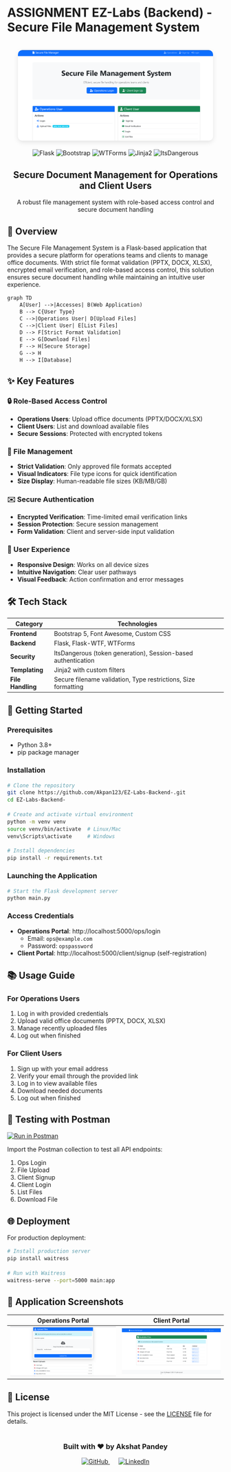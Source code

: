 # ASSIGNMENT EZ-Labs (Backend) - Secure File Management System

<div align="center">
  <br />
  <img src="https://raw.githubusercontent.com/Akpan123/EZ-Labs-Backend-/refs/heads/main/static/files/Screenshot%202025-07-02%20041453.png" alt="Secure File Management System" style="border-radius: 10px; max-width: 90%; box-shadow: 0 4px 12px rgba(0,0,0,0.1);">
  <br /><br />
  
  <div>
    <img src="https://img.shields.io/badge/-Flask-black?style=for-the-badge&logoColor=white&logo=flask&color=000000" alt="Flask" />
    <img src="https://img.shields.io/badge/-Bootstrap-black?style=for-the-badge&logoColor=white&logo=bootstrap&color=7952B3" alt="Bootstrap" />
    <img src="https://img.shields.io/badge/-WTForms-black?style=for-the-badge&logoColor=white&logo=python&color=3776AB" alt="WTForms" />
    <img src="https://img.shields.io/badge/-Jinja2-black?style=for-the-badge&logoColor=white&logo=jinja&color=B41717" alt="Jinja2" />
    <img src="https://img.shields.io/badge/-ItsDangerous-black?style=for-the-badge&logoColor=white&logo=python&color=4B8BBE" alt="ItsDangerous" />
  </div>
  
  <h2>Secure Document Management for Operations and Client Users</h2>
  <p>A robust file management system with role-based access control and secure document handling</p>
</div>

## 🚀 Overview

The Secure File Management System is a Flask-based application that provides a secure platform for operations teams and clients to manage office documents. With strict file format validation (PPTX, DOCX, XLSX), encrypted email verification, and role-based access control, this solution ensures secure document handling while maintaining an intuitive user experience.

```mermaid
graph TD
    A[User] -->|Accesses| B(Web Application)
    B --> C{User Type}
    C -->|Operations User| D[Upload Files]
    C -->|Client User| E[List Files]
    D --> F[Strict Format Validation]
    E --> G[Download Files]
    F --> H[Secure Storage]
    G --> H
    H --> I[Database]
```

## ✨ Key Features

### 🔒 Role-Based Access Control
- **Operations Users**: Upload office documents (PPTX/DOCX/XLSX)
- **Client Users**: List and download available files
- **Secure Sessions**: Protected with encrypted tokens

### 📁 File Management
- **Strict Validation**: Only approved file formats accepted
- **Visual Indicators**: File type icons for quick identification
- **Size Display**: Human-readable file sizes (KB/MB/GB)

### ✉️ Secure Authentication
- **Encrypted Verification**: Time-limited email verification links
- **Session Protection**: Secure session management
- **Form Validation**: Client and server-side input validation

### 🎨 User Experience
- **Responsive Design**: Works on all device sizes
- **Intuitive Navigation**: Clear user pathways
- **Visual Feedback**: Action confirmation and error messages

## 🛠️ Tech Stack

| Category        | Technologies                                                                 |
|-----------------|------------------------------------------------------------------------------|
| **Frontend**    | Bootstrap 5, Font Awesome, Custom CSS                                        |
| **Backend**     | Flask, Flask-WTF, WTForms                                                    |
| **Security**    | ItsDangerous (token generation), Session-based authentication               |
| **Templating**  | Jinja2 with custom filters                                                   |
| **File Handling** | Secure filename validation, Type restrictions, Size formatting              |

## 🚦 Getting Started

### Prerequisites
- Python 3.8+
- pip package manager

### Installation

```bash
# Clone the repository
git clone https://github.com/Akpan123/EZ-Labs-Backend-.git
cd EZ-Labs-Backend-

# Create and activate virtual environment
python -m venv venv
source venv/bin/activate  # Linux/Mac
venv\Scripts\activate     # Windows

# Install dependencies
pip install -r requirements.txt
```

### Launching the Application

```bash
# Start the Flask development server
python main.py
```

### Access Credentials
- **Operations Portal**: http://localhost:5000/ops/login
  - Email: `ops@example.com`
  - Password: `opspassword`
- **Client Portal**: http://localhost:5000/client/signup (self-registration)

## 📚 Usage Guide

### For Operations Users
1. Log in with provided credentials
2. Upload valid office documents (PPTX, DOCX, XLSX)
3. Manage recently uploaded files
4. Log out when finished

### For Client Users
1. Sign up with your email address
2. Verify your email through the provided link
3. Log in to view available files
4. Download needed documents
5. Log out when finished

## 🧪 Testing with Postman

[![Run in Postman](https://run.pstmn.io/button.svg)](https://app.getpostman.com/run-collection/your-collection-id)

Import the Postman collection to test all API endpoints:
1. Ops Login
2. File Upload
3. Client Signup
4. Client Login
5. List Files
6. Download File

## 🌐 Deployment

For production deployment:

```bash
# Install production server
pip install waitress

# Run with Waitress
waitress-serve --port=5000 main:app
```

## 📸 Application Screenshots

| Operations Portal | Client Portal |
|-------------------|---------------|
| <img src="https://raw.githubusercontent.com/Akpan123/EZ-Labs-Backend-/refs/heads/main/static/files/Ops_Screenshot.png" width="400"> | <img src="https://raw.githubusercontent.com/Akpan123/EZ-Labs-Backend-/refs/heads/main/static/files/client_Screenshot.png" width="400"> |

## 📄 License
This project is licensed under the MIT License - see the [LICENSE](LICENSE) file for details.

<div align="center" style="margin-top: 40px;">
  <h3>Built with ❤️ by Akshat Pandey</h3>
  <div>
    <a href="https://github.com/Akpan123" style="margin: 0 10px;">
      <img src="https://img.shields.io/badge/GitHub-100000?style=for-the-badge&logo=github&logoColor=white" alt="GitHub">
    </a>
    <a href="https://linkedin.com/in/akshat-pandey-7397b7258/" style="margin: 0 10px;">
      <img src="https://img.shields.io/badge/LinkedIn-0077B5?style=for-the-badge&logo=linkedin&logoColor=white" alt="LinkedIn">
    </a>
  </div>
</div>
